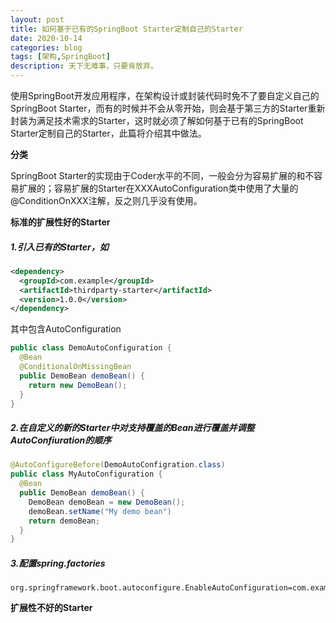 ```yaml
---
layout: post
title: 如何基于已有的SpringBoot Starter定制自己的Starter
date: 2020-10-14
categories: blog
tags: [架构,SpringBoot]
description: 天下无难事，只要肯放弃。
---
```


使用SpringBoot开发应用程序，在架构设计或封装代码时免不了要自定义自己的SpringBoot Starter，而有的时候并不会从零开始，则会基于第三方的Starter重新封装为满足技术需求的Starter，这时就必须了解如何基于已有的SpringBoot Starter定制自己的Starter，此篇将介绍其中做法。

**分类**

SpringBoot Starter的实现由于Coder水平的不同，一般会分为容易扩展的和不容易扩展的；容易扩展的Starter在XXXAutoConfiguration类中使用了大量的@ConditionOnXXX注解，反之则几乎没有使用。

**标准的扩展性好的Starter**

##### 1.引入已有的Starter，如

```xml
<dependency>
  <groupId>com.example</groupId>
  <artifactId>thirdparty-starter</artifactId>
  <version>1.0.0</version>
</dependency>
```

其中包含AutoConfiguration

```java
public class DemoAutoConfiguration {
  @Bean
  @ConditionalOnMissingBean
  public DemoBean demoBean() {
    return new DemoBean();
  }
}
```

##### 2.在自定义的新的Starter中对支持覆盖的Bean进行覆盖并调整AutoConfiuration的顺序

```java
@AutoConfigureBefore(DemoAutoConfigration.class)
public class MyAutoConfiguration {
  @Bean
  public DemoBean demoBean() {
    DemoBean demoBean = new DemoBean();
    demoBean.setName("My demo bean")
    return demoBean;
  }
}
```

##### 3.配置spring.factories

```
org.springframework.boot.autoconfigure.EnableAutoConfiguration=com.example.MyAutoConfiguration
```

**扩展性不好的Starter**
